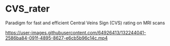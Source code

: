 # CVS_rater
Paradigm for fast and efficient Central Veins Sign (CVS) rating on MRI scans


https://user-images.githubusercontent.com/64926413/132244041-2586ba84-091f-4895-8627-e6cb5b96c14c.mp4

